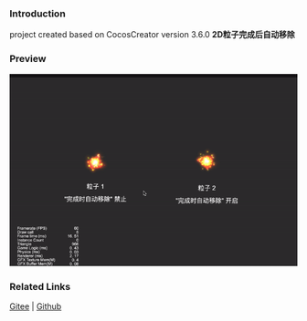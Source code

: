 ### Introduction

project created based on CocosCreator version 3.6.0 **2D粒子完成后自动移除** 

### Preview
![image](../../../gif/202203/2022030547.gif)

### Related Links
[Gitee](https://gitee.com/mirrors_cocos-creator/example-cases/tree/v2.4.3/assets/cases/01_graphics/02_particle) | [Github](https://github.com/cocos-creator/example-cases/tree/v2.4.3/assets/cases/01_graphics/02_particle)